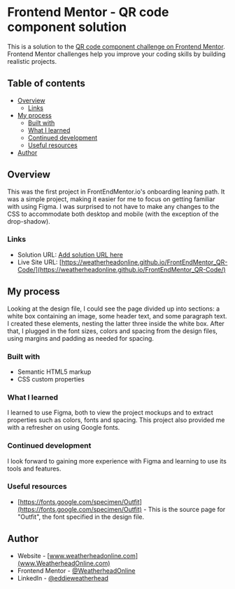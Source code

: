 # Frontend Mentor - QR code component solution

This is a solution to the [QR code component challenge on Frontend Mentor](https://www.frontendmentor.io/challenges/qr-code-component-iux_sIO_H). Frontend Mentor challenges help you improve your coding skills by building realistic projects. 

## Table of contents

- [Overview](#overview)
  - [Links](#links)
- [My process](#my-process)
  - [Built with](#built-with)
  - [What I learned](#what-i-learned)
  - [Continued development](#continued-development)
  - [Useful resources](#useful-resources)
- [Author](#author)

## Overview

This was the first project in FrontEndMentor.io's onboarding leaning path. It was a simple project, making it easier for me to focus on getting familiar with using Figma. I was surprised to not have to make any changes to the CSS to accommodate both desktop and mobile (with the exception of the drop-shadow).

### Links

- Solution URL: [Add solution URL here](https://your-solution-url.com)
- Live Site URL: [https://weatherheadonline.github.io/FrontEndMentor_QR-Code/](https://weatherheadonline.github.io/FrontEndMentor_QR-Code/)

## My process

Looking at the design file, I could see the page divided up into sections: a white box containing an image, some header text, and some paragraph text. I created these elements, nesting the latter three inside the white box. After that, I plugged in the font sizes, colors and spacing from the design files, using margins and padding as needed for spacing.

### Built with

- Semantic HTML5 markup
- CSS custom properties

### What I learned

I learned to use Figma, both to view the project mockups and to extract properties such as colors, fonts and spacing. This project also provided me with a refresher on using Google fonts.

### Continued development

I look forward to gaining more experience with Figma and learning to use its tools and features.

### Useful resources

- [https://fonts.google.com/specimen/Outfit](https://fonts.google.com/specimen/Outfit) - This is the source page for "Outfit", the font specified in the design file.

## Author

- Website - [www.weatherheadonline.com](www.WeatherheadOnline.com)
- Frontend Mentor - [@WeatherheadOnline](https://www.frontendmentor.io/profile/WeatherheadOnline)
- LinkedIn - [@eddieweatherhead](https://www.linkedin.com/in/eddieweatherhead/)
